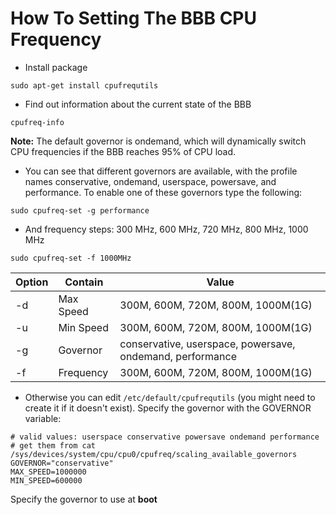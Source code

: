 <h1> How To Setting The BBB CPU Frequency </h1>

- Install package
```shell
sudo apt-get install cpufrequtils
```

- Find out information about the current state of the BBB
```shell
cpufreq-info
```

**Note:** The default governor is ondemand, which will dynamically switch CPU frequencies if the BBB reaches 95% of CPU load. 

- You can see that different governors are available, with the profile names conservative, ondemand, userspace, powersave, and performance. To enable one of these governors type the following:
```shell
sudo cpufreq-set -g performance
```

- And frequency steps: 300 MHz, 600 MHz, 720 MHz, 800 MHz, 1000 MHz
```shell
sudo cpufreq-set -f 1000MHz
```


|Option |Contain    |Value						        |
|-------|-----------|-----------------------------------------------------------|
|-d	|Max Speed  | 300M, 600M, 720M, 800M, 1000M(1G)				|
|-u     |Min Speed  | 300M, 600M, 720M, 800M, 1000M(1G)				|
|-g	|Governor   | conservative, userspace, powersave, ondemand, performance	|
|-f	|Frequency  | 300M, 600M, 720M, 800M, 1000M(1G)				|


- Otherwise you can edit `/etc/default/cpufrequtils` (you might need to create it if it doesn't exist). Specify the governor with the GOVERNOR variable:
```text
# valid values: userspace conservative powersave ondemand performance
# get them from cat /sys/devices/system/cpu/cpu0/cpufreq/scaling_available_governors 
GOVERNOR="conservative"
MAX_SPEED=1000000
MIN_SPEED=600000
```
Specify the governor to use at **boot**




